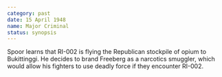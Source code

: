 ```yaml
---
category: past
date: 15 April 1948
name: Major Criminal
status: synopsis
---
```

Spoor learns that RI-002 is flying the Republican
stockpile of opium to Bukittinggi. He decides to brand Freeberg as a
narcotics smuggler, which would allow his fighters to use deadly force if
they encounter RI-002.
